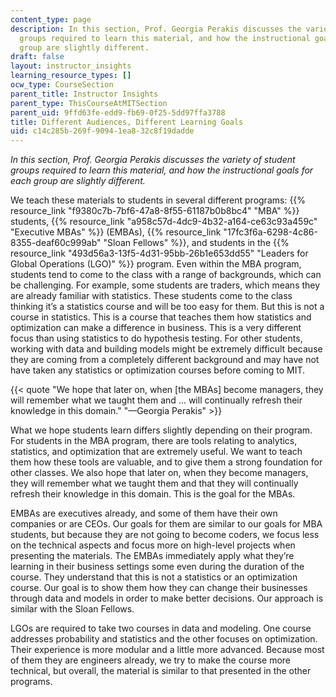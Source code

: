 ```yaml
---
content_type: page
description: In this section, Prof. Georgia Perakis discusses the variety of student
  groups required to learn this material, and how the instructional goals for each
  group are slightly different.
draft: false
layout: instructor_insights
learning_resource_types: []
ocw_type: CourseSection
parent_title: Instructor Insights
parent_type: ThisCourseAtMITSection
parent_uid: 9ffd63fe-edd9-fb69-0f25-5dd97ffa3788
title: Different Audiences, Different Learning Goals
uid: c14c285b-269f-9094-1ea8-32c8f19dadde
---
```

*In this section, Prof. Georgia Perakis discusses the variety of student groups required to learn this material, and how the instructional goals for each group are slightly different.*

We teach these materials to students in several different programs: {{% resource_link "f9380c7b-7bf6-47a8-8f55-61187b0b8bc4" "MBA" %}} students, {{% resource_link "a958c57d-4dc9-4b32-a164-ce63c93a459c" "Executive MBAs" %}} (EMBAs), {{% resource_link "17fc3f6a-6298-4c86-8355-deaf60c999ab" "Sloan Fellows" %}}, and students in the {{% resource_link "493d56a3-13f5-4d31-95bb-26b1e653dd55" "Leaders for Global Operations (LGO)" %}} program. Even within the MBA program, students tend to come to the class with a range of backgrounds, which can be challenging. For example, some students are traders, which means they are already familiar with statistics. These students come to the class thinking it’s a statistics course and will be too easy for them. But this is not a course in statistics. This is a course that teaches them how statistics and optimization can make a difference in business. This is a very different focus than using statistics to do hypothesis testing. For other students, working with data and building models might be extremely difficult because they are coming from a completely different background and may have not have taken any statistics or optimization courses before coming to MIT.

{{< quote "We hope that later on, when [the MBAs] become managers, they will remember what we taught them and … will continually refresh their knowledge in this domain." "—Georgia Perakis" >}}

What we hope students learn differs slightly depending on their program. For students in the MBA program, there are tools relating to analytics, statistics, and optimization that are extremely useful. We want to teach them how these tools are valuable, and to give them a strong foundation for other classes. We also hope that later on, when they become managers, they will remember what we taught them and that they will continually refresh their knowledge in this domain. This is the goal for the MBAs.

EMBAs are executives already, and some of them have their own companies or are CEOs. Our goals for them are similar to our goals for MBA students, but because they are not going to become coders, we focus less on the technical aspects and focus more on high-level projects when presenting the materials. The EMBAs immediately apply what they’re learning in their business settings some even during the duration of the course. They understand that this is not a statistics or an optimization course. Our goal is to show them how they can change their businesses through data and models in order to make better decisions. Our approach is similar with the Sloan Fellows.

LGOs are required to take two courses in data and modeling. One course addresses probability and statistics and the other focuses on optimization. Their experience is more modular and a little more advanced. Because most of them they are engineers already, we try to make the course more technical, but overall, the material is similar to that presented in the other programs.